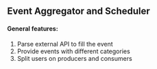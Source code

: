Event Aggregator and Scheduler
------------------------------

#### General features:
1. Parse external API to fill the event
2. Provide events with different categories
3. Split users on producers and consumers
